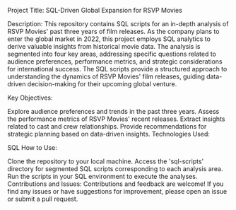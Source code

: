 Project Title: SQL-Driven Global Expansion for RSVP Movies

Description:
This repository contains SQL scripts for an in-depth analysis of 
RSVP Movies' past three years of film releases. As the company plans to enter the global market in 2022, 
this project employs SQL analytics to derive valuable insights from historical movie data. 
The analysis is segmented into four key areas, addressing specific questions related to audience 
preferences, performance metrics, and strategic considerations for international success. 
The SQL scripts provide a structured approach to understanding the dynamics of RSVP Movies' 
film releases, guiding data-driven decision-making for their upcoming global venture.

Key Objectives:

Explore audience preferences and trends in the past three years.
Assess the performance metrics of RSVP Movies' recent releases.
Extract insights related to cast and crew relationships.
Provide recommendations for strategic planning based on data-driven insights.
Technologies Used:

SQL
How to Use:

Clone the repository to your local machine.
Access the 'sql-scripts' directory for segmented SQL scripts corresponding to each analysis area.
Run the scripts in your SQL environment to execute the analyses.
Contributions and Issues:
Contributions and feedback are welcome! If you find any issues or have suggestions for improvement, please open an issue or submit a pull request.
